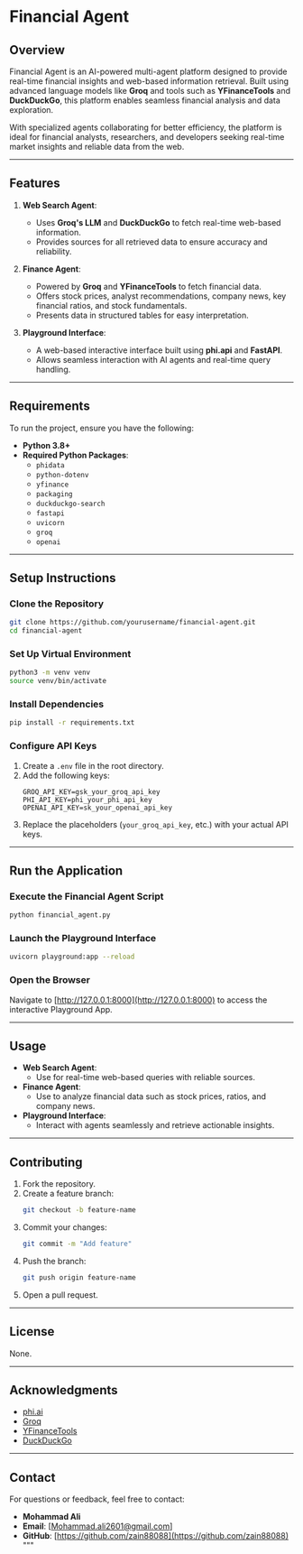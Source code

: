 # Financial Agent

## Overview
Financial Agent is an AI-powered multi-agent platform designed to provide real-time financial insights and web-based information retrieval. Built using advanced language models like **Groq** and tools such as **YFinanceTools** and **DuckDuckGo**, this platform enables seamless financial analysis and data exploration.

With specialized agents collaborating for better efficiency, the platform is ideal for financial analysts, researchers, and developers seeking real-time market insights and reliable data from the web.

---

## Features
1. **Web Search Agent**:
   - Uses **Groq's LLM** and **DuckDuckGo** to fetch real-time web-based information.
   - Provides sources for all retrieved data to ensure accuracy and reliability.

2. **Finance Agent**:
   - Powered by **Groq** and **YFinanceTools** to fetch financial data.
   - Offers stock prices, analyst recommendations, company news, key financial ratios, and stock fundamentals.
   - Presents data in structured tables for easy interpretation.

3. **Playground Interface**:
   - A web-based interactive interface built using **phi.api** and **FastAPI**.
   - Allows seamless interaction with AI agents and real-time query handling.

---

## Requirements
To run the project, ensure you have the following:
- **Python 3.8+**
- **Required Python Packages**:
  - `phidata`
  - `python-dotenv`
  - `yfinance`
  - `packaging`
  - `duckduckgo-search`
  - `fastapi`
  - `uvicorn`
  - `groq`
  - `openai`

---

## Setup Instructions

### Clone the Repository
```bash
git clone https://github.com/yourusername/financial-agent.git
cd financial-agent
```

### Set Up Virtual Environment
```bash
python3 -m venv venv
source venv/bin/activate
```

### Install Dependencies
```bash
pip install -r requirements.txt
```

### Configure API Keys
1. Create a `.env` file in the root directory.
2. Add the following keys:
   ```plaintext
   GROQ_API_KEY=gsk_your_groq_api_key
   PHI_API_KEY=phi_your_phi_api_key
   OPENAI_API_KEY=sk_your_openai_api_key
   ```
3. Replace the placeholders (`your_groq_api_key`, etc.) with your actual API keys.

---

## Run the Application

### Execute the Financial Agent Script
```bash
python financial_agent.py
```

### Launch the Playground Interface
```bash
uvicorn playground:app --reload
```

### Open the Browser
Navigate to [http://127.0.0.1:8000](http://127.0.0.1:8000) to access the interactive Playground App.

---

## Usage
- **Web Search Agent**:
  - Use for real-time web-based queries with reliable sources.
- **Finance Agent**:
  - Use to analyze financial data such as stock prices, ratios, and company news.
- **Playground Interface**:
  - Interact with agents seamlessly and retrieve actionable insights.

---

## Contributing
1. Fork the repository.
2. Create a feature branch:
   ```bash
   git checkout -b feature-name
   ```
3. Commit your changes:
   ```bash
   git commit -m "Add feature"
   ```
4. Push the branch:
   ```bash
   git push origin feature-name
   ```
5. Open a pull request.

---

## License
None.

---

## Acknowledgments
- [phi.ai](https://phi.ai)
- [Groq](https://groq.com)
- [YFinanceTools](https://github.com/ranaroussi/yfinance)
- [DuckDuckGo](https://duckduckgo.com)

---

## Contact
For questions or feedback, feel free to contact:
- **Mohammad Ali**
- **Email**: [Mohammad.ali2601@gmail.com]
- **GitHub**: [https://github.com/zain88088](https://github.com/zain88088)
"""